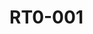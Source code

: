 # RT0-001



<div>

<figure><img src="https://rider-card.com/images/cardlist/card/RT0-001.png" alt=""><figcaption></figcaption></figure>

 

<figure><img src="https://rider-card.com/images/cardlist/card/RT0-002.png" alt=""><figcaption></figcaption></figure>

 

<figure><img src="https://rider-card.com/images/cardlist/card/RT0-003.png" alt=""><figcaption></figcaption></figure>



<figure><img src="https://rider-card.com/images/cardlist/card/RT0-004.png" alt=""><figcaption></figcaption></figure>



<figure><img src="https://rider-card.com/images/cardlist/card/RT0-005.png" alt=""><figcaption></figcaption></figure>
</div>

<div>

<figure><img src="https://rider-card.com/images/cardlist/card/RT0-006.png" alt=""><figcaption></figcaption></figure>

 

<figure><img src="https://rider-card.com/images/cardlist/card/RT0-007.png" alt=""><figcaption></figcaption></figure>



<figure><img src="https://rider-card.com/images/cardlist/card/RT0-008.png" alt=""><figcaption></figcaption></figure>



<figure><img src="https://rider-card.com/images/cardlist/card/RT0-009.png" alt=""><figcaption></figcaption></figure>



<figure><img src="https://rider-card.com/images/cardlist/card/RT0-010.png" alt=""><figcaption></figcaption></figure>

</div>

<div>

<figure><img src="https://rider-card.com/images/cardlist/card/RT0-011.png" alt=""><figcaption></figcaption></figure>

 

<figure><img src="https://rider-card.com/images/cardlist/card/RT0-012.png" alt=""><figcaption></figcaption></figure>



<figure><img src="https://rider-card.com/images/cardlist/card/RT0-013.png" alt=""><figcaption></figcaption></figure>



<figure><img src="https://rider-card.com/images/cardlist/card/RT0-014.png" alt=""><figcaption></figcaption></figure>



<figure><img src="https://rider-card.com/images/cardlist/card/RT0-015.png" alt=""><figcaption></figcaption></figure>

</div>

<div>

<figure><img src="https://rider-card.com/images/cardlist/card/RT0-016.png" alt=""><figcaption></figcaption></figure>

 

<figure><img src="https://rider-card.com/images/cardlist/card/RT0-017.png" alt=""><figcaption></figcaption></figure>



<figure><img src="https://rider-card.com/images/cardlist/card/RT0-018.png" alt=""><figcaption></figcaption></figure>



<figure><img src="https://rider-card.com/images/cardlist/card/RT0-019.png" alt=""><figcaption></figcaption></figure>



<figure><img src="https://rider-card.com/images/cardlist/card/RT0-020.png" alt=""><figcaption></figcaption></figure>

</div>

<div>

<figure><img src="https://rider-card.com/images/cardlist/card/RT0-021.png" alt=""><figcaption></figcaption></figure>

 

<figure><img src="https://rider-card.com/images/cardlist/card/RT0-022.png" alt=""><figcaption></figcaption></figure>



<figure><img src="https://rider-card.com/images/cardlist/card/RT0-023.png" alt=""><figcaption></figcaption></figure>



<figure><img src="https://rider-card.com/images/cardlist/card/RT0-024.png" alt=""><figcaption></figcaption></figure>



<figure><img src="https://rider-card.com/images/cardlist/card/RT0-025.png" alt=""><figcaption></figcaption></figure>

</div>
